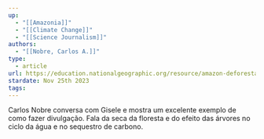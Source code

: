 ```yaml
---
up:
  - "[[Amazonia]]"
  - "[[Climate Change]]"
  - "[[Science Journalism]]"
authors:
  - "[[Nobre, Carlos A.]]"
type:
  - article
url: https://education.nationalgeographic.org/resource/amazon-deforestation-and-climate-change/
stardate: Nov 25th 2023
tags: 
---
```

Carlos Nobre conversa com Gisele e mostra um excelente exemplo de como fazer divulgação. Fala da seca da floresta e do efeito das árvores no ciclo da água e no sequestro de carbono.